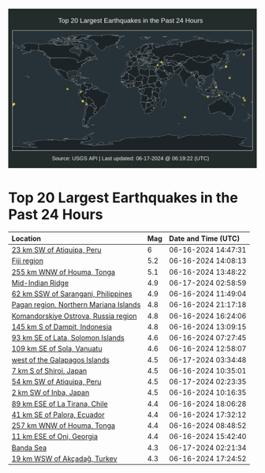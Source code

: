 ![Map](./map.png)

# Top 20 Largest Earthquakes in the Past 24 Hours

| Location | Mag | Date and Time (UTC) |
|:---|:---|:---|
| [23 km SW of Atiquipa, Peru](https://earthquake.usgs.gov/earthquakes/eventpage/us7000mstj) | 6 | 06-16-2024 14:47:31 |
| [Fiji region](https://earthquake.usgs.gov/earthquakes/eventpage/us7000mstf) | 5.2 | 06-16-2024 14:08:13 |
| [255 km WNW of Houma, Tonga](https://earthquake.usgs.gov/earthquakes/eventpage/us7000mstd) | 5.1 | 06-16-2024 13:48:22 |
| [Mid-Indian Ridge](https://earthquake.usgs.gov/earthquakes/eventpage/us7000msx3) | 4.9 | 06-17-2024 02:58:59 |
| [62 km SSW of Sarangani, Philippines](https://earthquake.usgs.gov/earthquakes/eventpage/us7000mssz) | 4.9 | 06-16-2024 11:49:04 |
| [Pagan region, Northern Mariana Islands](https://earthquake.usgs.gov/earthquakes/eventpage/us7000msvf) | 4.8 | 06-16-2024 21:17:18 |
| [Komandorskiye Ostrova, Russia region](https://earthquake.usgs.gov/earthquakes/eventpage/us7000msty) | 4.8 | 06-16-2024 16:24:06 |
| [145 km S of Dampit, Indonesia](https://earthquake.usgs.gov/earthquakes/eventpage/us7000mst7) | 4.8 | 06-16-2024 13:09:15 |
| [93 km SE of Lata, Solomon Islands](https://earthquake.usgs.gov/earthquakes/eventpage/us7000mss8) | 4.6 | 06-16-2024 07:27:45 |
| [109 km SE of Sola, Vanuatu](https://earthquake.usgs.gov/earthquakes/eventpage/us7000mst5) | 4.6 | 06-16-2024 12:58:07 |
| [west of the Galapagos Islands](https://earthquake.usgs.gov/earthquakes/eventpage/us7000msxg) | 4.5 | 06-17-2024 03:34:48 |
| [7 km S of Shiroi, Japan](https://earthquake.usgs.gov/earthquakes/eventpage/us7000msss) | 4.5 | 06-16-2024 10:35:01 |
| [54 km SW of Atiquipa, Peru](https://earthquake.usgs.gov/earthquakes/eventpage/us7000mswm) | 4.5 | 06-17-2024 02:23:35 |
| [2 km SW of Inba, Japan](https://earthquake.usgs.gov/earthquakes/eventpage/us7000mssq) | 4.5 | 06-16-2024 10:16:35 |
| [89 km ESE of La Tirana, Chile](https://earthquake.usgs.gov/earthquakes/eventpage/us7000msuk) | 4.4 | 06-16-2024 18:06:28 |
| [41 km SE of Palora, Ecuador](https://earthquake.usgs.gov/earthquakes/eventpage/us7000msuc) | 4.4 | 06-16-2024 17:32:12 |
| [257 km WNW of Houma, Tonga](https://earthquake.usgs.gov/earthquakes/eventpage/us7000mssg) | 4.4 | 06-16-2024 08:48:52 |
| [11 km ESE of Oni, Georgia](https://earthquake.usgs.gov/earthquakes/eventpage/us7000mstr) | 4.4 | 06-16-2024 15:42:40 |
| [Banda Sea](https://earthquake.usgs.gov/earthquakes/eventpage/us7000mswn) | 4.3 | 06-17-2024 02:21:34 |
| [19 km WSW of Akçadağ, Turkey](https://earthquake.usgs.gov/earthquakes/eventpage/us7000msu9) | 4.3 | 06-16-2024 17:24:52 |
